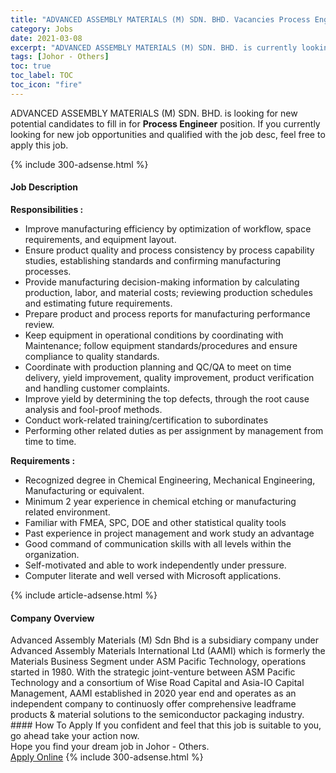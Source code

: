 ```yaml
---
title: "ADVANCED ASSEMBLY MATERIALS (M) SDN. BHD. Vacancies Process Engineer" 
category: Jobs 
date: 2021-03-08 
excerpt: "ADVANCED ASSEMBLY MATERIALS (M) SDN. BHD. is currently looking for suitable person to fill in the Process Engineer which based in Johor - Others" 
tags: [Johor - Others] 
toc: true 
toc_label: TOC 
toc_icon: "fire" 
--- 
```


<p>ADVANCED ASSEMBLY MATERIALS (M) SDN. BHD. is looking for new potential candidates to fill in for <b>Process Engineer</b> position. If you currently looking for new job opportunities and qualified with the job desc, feel free to apply this job.
</p>{% include 300-adsense.html %} 
<div><div><h4>Job Description</h4></div><div><div><span><div><p><strong>Responsibilities :</strong></p><ul><li>Improve manufacturing efficiency by optimization of workflow, space requirements, and equipment layout.</li><li>Ensure product quality and process consistency by process capability studies, establishing standards and confirming manufacturing processes.</li><li>Provide manufacturing decision-making information by calculating production, labor, and material costs; reviewing production schedules and estimating future requirements.</li><li>Prepare product and process reports for manufacturing performance review.</li><li>Keep equipment in operational conditions by coordinating with Maintenance; follow equipment standards/procedures and ensure compliance to quality standards.</li><li>Coordinate with production planning and QC/QA to meet on time delivery, yield improvement, quality improvement, product verification and handling customer complaints.</li><li>Improve yield by determining the top defects, through the root cause analysis and fool-proof methods.</li><li>Conduct work-related training/certification to subordinates</li><li>Performing other related duties as per assignment by management from time to time.</li></ul><p><strong>Requirements :</strong></p><ul><li>Recognized degree in Chemical Engineering, Mechanical Engineering, Manufacturing or equivalent.</li><li>Minimum 2 year experience in chemical etching or manufacturing related environment.</li><li>Familiar with FMEA, SPC, DOE and other statistical quality tools</li><li>Past experience in project management and work study an advantage</li><li>Good command of communication skills with all levels within the organization.</li><li>Self-motivated and able to work independently under pressure.</li><li>Computer literate and well versed with Microsoft applications.</li></ul></div></span></div></div></div> 
{% include article-adsense.html %} 
<div><div><h4>Company Overview</h4></div><div><div><span><div><div>Advanced Assembly Materials (M) Sdn Bhd is a subsidiary company under Advanced Assembly Materials International Ltd (AAMI)&#160;which is formerly the Materials Business Segment under ASM Pacific Technology, operations started in 1980. With the strategic joint-venture between ASM Pacific Technology and a consortium of Wise Road Capital and Asia-IO Capital Management, AAMI established in 2020 year end and operates as an independent company to continuosly offer comprehensive leadframe products &amp; material solutions to the semiconductor packaging industry.</div></div></span></div></div></div> 
#### How To Apply 
If you confident and feel that this job is suitable to you, go ahead take your action now. <br/> 
Hope you find your dream job in Johor - Others. <br/> 
<a href="https://www.jobstreet.com.my/en/job/process-engineer-4499529?jobId=jobstreet-my-job-4499529&" class="btn btn--info" target="_blank" rel="nofollow noopenner">Apply Online</a> 
{% include 300-adsense.html %} 
